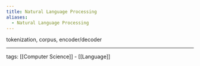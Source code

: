 ```yaml
---
title: Natural Language Processing
aliases:
  - Natural Language Processing
---
```


tokenization, corpus, encoder/decoder  

---

tags: [[Computer Science]] - [[Language]]